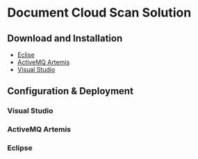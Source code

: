 # Document Cloud Scan Solution

## Download and Installation
- [Eclise](https://www.eclipse.org/downloads/)
- [ActiveMQ Artemis](http://activemq.apache.org/components/artemis/download/)
- [Visual Studio](https://visualstudio.microsoft.com/downloads/)

## Configuration & Deployment

### Visual Studio

### ActiveMQ Artemis

### Eclipse

